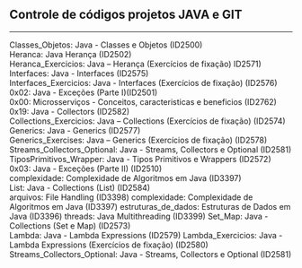 ## Controle de códigos projetos JAVA e GIT  
---  
Classes_Objetos: Java - Classes e Objetos (ID2500)  
Heranca: Java Herança (ID2502)  
Heranca_Exercicios: Java – Herança (Exercícios de fixação) ID2571)   
Interfaces: Java - Interfaces (ID2575)  
Interfaces_Exercicios: Java - Interfaces (Exercícios de fixação) (ID2576) 
0x02: Java - Exceções (Parte I)(ID2501)  
0x00: Microsserviços - Conceitos, caracteristicas e beneficios (ID2762)  
0x19: Java - Collectors (ID2582)  
Collections_Exercicios: Java – Collections (Exercícios de fixação) (ID2574) 
Generics: Java - Generics (ID2577)  
Generics_Exercises: Java – Generics (Exercícios de fixação) (ID2578)  
Streams_Collectors_Optional: Java - Streams, Collectors e Optional (ID2581)  
TiposPrimitivos_Wrapper: Java - Tipos Primitivos e Wrappers (ID2572)  
0x03: Java - Exceções (Parte II) (ID2510)  
complexidade: Complexidade de Algoritmos em Java (ID3397)   
List: Java - Collections (List) (ID2584)  
arquivos: File Handling (ID3398)
complexidade: Complexidade de Algoritmos em Java (ID3397)
estruturas_de_dados: Estruturas de Dados em Java (ID3396)
threads: Java Multithreading (ID3399)
Set_Map: Java - Collections (Set e Map) (ID2573)  
Lambda: Java - Lambda Expressions (ID2579)
Lambda_Exercicios: Java - Lambda Expressions (Exercícios de fixação) (ID2580)  
Streams_Collectors_Optional: Java - Streams, Collectors e Optional (ID2581)